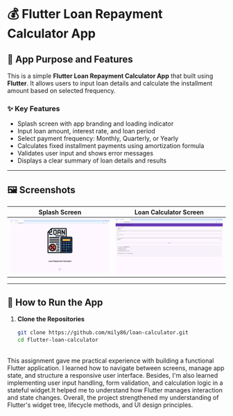 # 💰 Flutter Loan Repayment Calculator App

## 📱 App Purpose and Features

This is a simple **Flutter Loan Repayment Calculator App** that built using **Flutter**. It allows users to input loan details and calculate the installment amount based on selected frequency.

### ✨ Key Features

- Splash screen with app branding and loading indicator  
- Input loan amount, interest rate, and loan period  
- Select payment frequency: Monthly, Quarterly, or Yearly  
- Calculates fixed installment payments using amortization formula  
- Validates user input and shows error messages  
- Displays a clear summary of loan details and results

---

## 🖼️ Screenshots

| Splash Screen | Loan Calculator Screen |
|---------------|------------------------|
| ![Splash](https://github.com/mily86/loan-calculator/blob/main/assets/screenshots/Splash%20Screen.png) | ![Calculator](https://github.com/mily86/loan-calculator/blob/main/assets/screenshots/Loan%20Calculator%20Screen.png) |

---



## 🚀 How to Run the App

1. **Clone the Repositories**
   ```bash
   git clone https://github.com/mily86/loan-calculator.git
   cd flutter-loan-calculator



This assignment gave me practical experience with building a functional Flutter application. I learned how to navigate between screens, manage app state, and structure a responsive user interface. Besides, I'm also learned implementing user input handling, form validation, and calculation logic in a stateful widget.It helped me to understand how Flutter manages interaction and state changes. Overall, the project strengthened my understanding of Flutter's widget tree, lifecycle methods, and UI design principles.